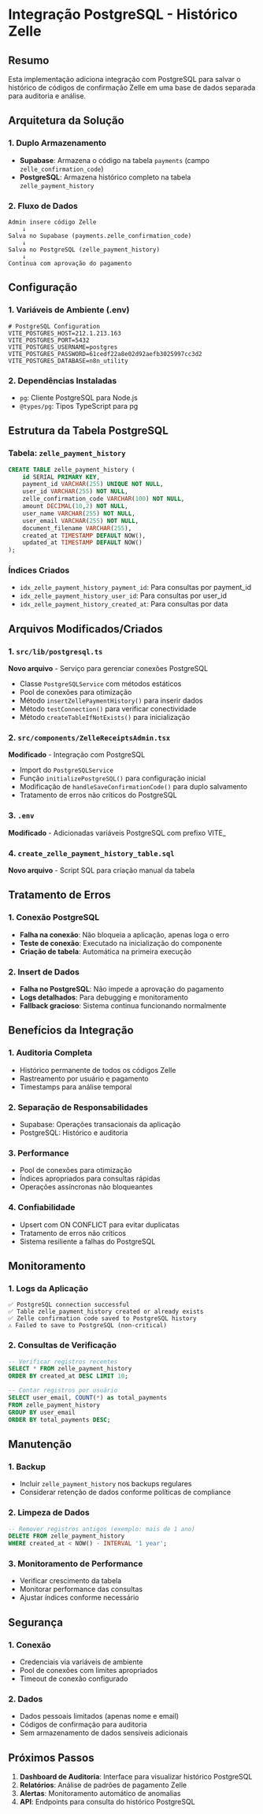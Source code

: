 # Integração PostgreSQL - Histórico Zelle

## Resumo
Esta implementação adiciona integração com PostgreSQL para salvar o histórico de códigos de confirmação Zelle em uma base de dados separada para auditoria e análise.

## Arquitetura da Solução

### 1. Duplo Armazenamento
- **Supabase**: Armazena o código na tabela `payments` (campo `zelle_confirmation_code`)
- **PostgreSQL**: Armazena histórico completo na tabela `zelle_payment_history`

### 2. Fluxo de Dados
```
Admin insere código Zelle
    ↓
Salva no Supabase (payments.zelle_confirmation_code)
    ↓
Salva no PostgreSQL (zelle_payment_history)
    ↓
Continua com aprovação do pagamento
```

## Configuração

### 1. Variáveis de Ambiente (.env)
```env
# PostgreSQL Configuration
VITE_POSTGRES_HOST=212.1.213.163
VITE_POSTGRES_PORT=5432
VITE_POSTGRES_USERNAME=postgres
VITE_POSTGRES_PASSWORD=61cedf22a8e02d92aefb3025997cc3d2
VITE_POSTGRES_DATABASE=n8n_utility
```

### 2. Dependências Instaladas
- `pg`: Cliente PostgreSQL para Node.js
- `@types/pg`: Tipos TypeScript para pg

## Estrutura da Tabela PostgreSQL

### Tabela: `zelle_payment_history`
```sql
CREATE TABLE zelle_payment_history (
    id SERIAL PRIMARY KEY,
    payment_id VARCHAR(255) UNIQUE NOT NULL,
    user_id VARCHAR(255) NOT NULL,
    zelle_confirmation_code VARCHAR(100) NOT NULL,
    amount DECIMAL(10,2) NOT NULL,
    user_name VARCHAR(255) NOT NULL,
    user_email VARCHAR(255) NOT NULL,
    document_filename VARCHAR(255),
    created_at TIMESTAMP DEFAULT NOW(),
    updated_at TIMESTAMP DEFAULT NOW()
);
```

### Índices Criados
- `idx_zelle_payment_history_payment_id`: Para consultas por payment_id
- `idx_zelle_payment_history_user_id`: Para consultas por user_id
- `idx_zelle_payment_history_created_at`: Para consultas por data

## Arquivos Modificados/Criados

### 1. `src/lib/postgresql.ts`
**Novo arquivo** - Serviço para gerenciar conexões PostgreSQL
- Classe `PostgreSQLService` com métodos estáticos
- Pool de conexões para otimização
- Método `insertZellePaymentHistory()` para inserir dados
- Método `testConnection()` para verificar conectividade
- Método `createTableIfNotExists()` para inicialização

### 2. `src/components/ZelleReceiptsAdmin.tsx`
**Modificado** - Integração com PostgreSQL
- Import do `PostgreSQLService`
- Função `initializePostgreSQL()` para configuração inicial
- Modificação de `handleSaveConfirmationCode()` para duplo salvamento
- Tratamento de erros não críticos do PostgreSQL

### 3. `.env`
**Modificado** - Adicionadas variáveis PostgreSQL com prefixo VITE_

### 4. `create_zelle_payment_history_table.sql`
**Novo arquivo** - Script SQL para criação manual da tabela

## Tratamento de Erros

### 1. Conexão PostgreSQL
- **Falha na conexão**: Não bloqueia a aplicação, apenas loga o erro
- **Teste de conexão**: Executado na inicialização do componente
- **Criação de tabela**: Automática na primeira execução

### 2. Insert de Dados
- **Falha no PostgreSQL**: Não impede a aprovação do pagamento
- **Logs detalhados**: Para debugging e monitoramento
- **Fallback gracioso**: Sistema continua funcionando normalmente

## Benefícios da Integração

### 1. Auditoria Completa
- Histórico permanente de todos os códigos Zelle
- Rastreamento por usuário e pagamento
- Timestamps para análise temporal

### 2. Separação de Responsabilidades
- Supabase: Operações transacionais da aplicação
- PostgreSQL: Histórico e auditoria

### 3. Performance
- Pool de conexões para otimização
- Índices apropriados para consultas rápidas
- Operações assíncronas não bloqueantes

### 4. Confiabilidade
- Upsert com ON CONFLICT para evitar duplicatas
- Tratamento de erros não críticos
- Sistema resiliente a falhas do PostgreSQL

## Monitoramento

### 1. Logs da Aplicação
```
✅ PostgreSQL connection successful
✅ Table zelle_payment_history created or already exists
✅ Zelle confirmation code saved to PostgreSQL history
⚠️ Failed to save to PostgreSQL (non-critical)
```

### 2. Consultas de Verificação
```sql
-- Verificar registros recentes
SELECT * FROM zelle_payment_history 
ORDER BY created_at DESC LIMIT 10;

-- Contar registros por usuário
SELECT user_email, COUNT(*) as total_payments
FROM zelle_payment_history 
GROUP BY user_email 
ORDER BY total_payments DESC;
```

## Manutenção

### 1. Backup
- Incluir `zelle_payment_history` nos backups regulares
- Considerar retenção de dados conforme políticas de compliance

### 2. Limpeza de Dados
```sql
-- Remover registros antigos (exemplo: mais de 1 ano)
DELETE FROM zelle_payment_history 
WHERE created_at < NOW() - INTERVAL '1 year';
```

### 3. Monitoramento de Performance
- Verificar crescimento da tabela
- Monitorar performance das consultas
- Ajustar índices conforme necessário

## Segurança

### 1. Conexão
- Credenciais via variáveis de ambiente
- Pool de conexões com limites apropriados
- Timeout de conexão configurado

### 2. Dados
- Dados pessoais limitados (apenas nome e email)
- Códigos de confirmação para auditoria
- Sem armazenamento de dados sensíveis adicionais

## Próximos Passos

1. **Dashboard de Auditoria**: Interface para visualizar histórico PostgreSQL
2. **Relatórios**: Análise de padrões de pagamento Zelle
3. **Alertas**: Monitoramento automático de anomalias
4. **API**: Endpoints para consulta do histórico PostgreSQL

